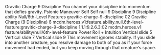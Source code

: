 <ability>
  <name>Gravitic Charge</name>
  <cost>9 Discipline</cost>
  <flavor>You channel your discipline into momentum that defies gravity.</flavor>
  <keywords>
    <keyword>Psionic</keyword>
  </keywords>
  <type>Maneuver</type>
  <distance>Self</distance>
  <target>Self</target>
  <metadata>
    <class>null</class>
    <cost>9 Discipline</cost>
    <cost_amount>9</cost_amount>
    <cost_resource>Discipline</cost_resource>
    <feature_type>ability</feature_type>
    <file_dpath>Null/6th-Level Features</file_dpath>
    <item_id>gravitic-charge-9-discipline</item_id>
    <item_index>02</item_index>
    <item_name>Gravitic Charge (9 Discipline)</item_name>
    <level>6</level>
    <scc>mcdm.heroes.v1:feature.ability.null.6th-level-feature:gravitic-charge-9-discipline</scc>
    <scdc>1.1.1:9.2.6.3:02</scdc>
    <source>mcdm.heroes.v1</source>
    <type>feature/ability/null/6th-level-feature</type>
  </metadata>
  <effects>
    <effect type="roll">
      <roll>Power Roll + Intuition</roll>
      <t1>Vertical slide 5</t1>
      <t2>Vertical slide 7</t2>
      <t3>Vertical slide 9</t3>
    </effect>
    <effect type="mundane">This movement ignores stability. If you slide into another creature, you resolve damage to both of you as if your force movement had ended, but you keep moving through that creature&apos;s space.</effect>
  </effects>
</ability>
